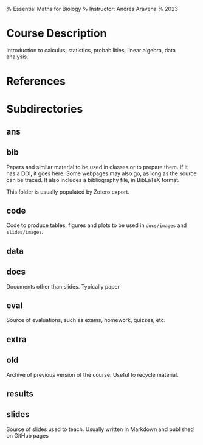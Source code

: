 % Essential Maths for Biology
% Instructor: Andrés Aravena
% 2023

# Course Description

Introduction to calculus, statistics, probabilities, linear algebra, data analysis.

# References

# Subdirectories

## ans

## bib

Papers and similar material to be used in classes or to prepare them. If it has a DOI, it goes here. Some webpages may also go, as long as the source can be traced. It also includes a bibliography file, in BibLaTeX format.

This folder is usually populated by Zotero export.

## code

Code to produce tables, figures and plots to be used in `docs/images` and `slides/images`.

## data

## docs

Documents other than slides. Typically paper

## eval

Source of evaluations, such as exams, homework, quizzes, etc.

## extra

## old

Archive of previous version of the course. Useful to recycle material.

## results

## slides

Source of slides used to teach. Usually written in Markdown and published on GitHub pages
